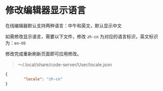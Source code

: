 # 修改编辑器显示语言

在线编辑器默认支持两种语言：中午和英文，默认显示中文

如需修改显示语言，需要以下文件，修改 `zh-cn` 为对应的语言标识，英文标识为：`en-US`

修改完成重新刷新页面即可应用修改。

> ～/.local/share/code-server/User/locale.json


```json
{
        "locale": "zh-cn"
}
```
